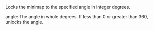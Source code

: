 Locks the minimap to the specified angle in integer degrees.

angle: The angle in whole degrees. If less than 0 or greater than 360, unlocks the angle.